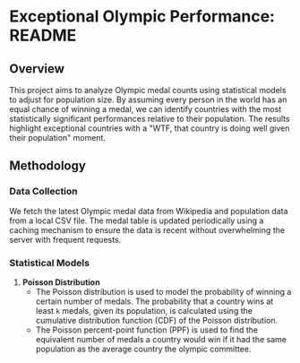 # Exceptional Olympic Performance: README

## Overview
This project aims to analyze Olympic medal counts using statistical models to adjust for population size. By assuming every person in the world has an equal chance of winning a medal, we can identify countries with the most statistically significant performances relative to their population. The results highlight exceptional countries with a "WTF, that country is doing well given their population" moment.

## Methodology
### Data Collection
We fetch the latest Olympic medal data from Wikipedia and population data from a local CSV file. The medal table is updated periodically using a caching mechanism to ensure the data is recent without overwhelming the server with frequent requests.

### Statistical Models
1. **Poisson Distribution**
   - The Poisson distribution is used to model the probability of winning a certain number of medals. The probability that a country wins at least `k` medals, given its population, is calculated using the cumulative distribution function (CDF) of the Poisson distribution.
   - The Poisson percent-point function (PPF) is used to find the equivalent number of medals a country would win if it had the same population as the average country the olympic committee.
